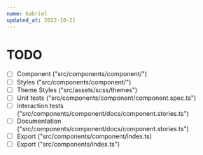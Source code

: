 ```yaml
---
name: Gabriel
updated_at: 2022-10-21
---
```


# TODO

- [ ] Component ("src/components/component/")
- [ ] Styles ("src/components/component/")
- [ ] Theme Styles ("src/assets/scss/themes")
- [ ] Unit tests ("src/components/component/component.spec.ts")
- [ ] Interaction tests ("src/components/component/docs/component.stories.ts")
- [ ] Documentation ("src/components/component/docs/component.stories.ts")
- [ ] Export ("src/components/component/index.ts)
- [ ] Export ("src/components/index.ts")
